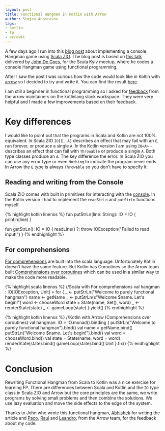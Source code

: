 ```yaml
---
layout: post
title: Functional Hangman in Kotlin with Arrow
author: Stojan Anastasov
tags:
- kotlin
- fp
- arrowkt
---
```


A few days ago I run into this [blog post][hangman-zio] about implementing a console Hangman game using [Scala ZIO][scala-zio]. The blog post is based on [this talk][hangman-talk] delivered by [John De Goes][john-de-goes], for the Scala Kyiv meetup, where he codes a console Hangman game using functional programming.

After I saw the post I was curious how the code would look like in Koltin with [arrow][arrow-kt] so I decided to try and write it. You can find the result [here][arrow-hangman].

I am still a beginner in functional programming so I asked for [feedback][feedback] from the arrow maintainers on the kotlinlang slack workspace. They were very helpful and I made a few improvements based on their feedback.

# Key differences

I would like to point out that the programs in Scala and Kotlin are not 100% equivalent. In Scala ZIO `IO[E, A]` describes an effect that may fail with an `E`, run forever, or produce a single `A`. In the Kotlin version I am using `IO<A>` - describes an effect that can fail with `Throwable` or produce a single `A`. Both type classes produce an `A`. The key difference the error. In Scala ZIO you can use any error type or even `Nothing` to indicate the program never ends. In Arrow the `E` type is always `Throwable` so you don't have to specify it.

## Reading and writing from the Console

Scala ZIO comes with built in primitives for interacting with the [console][zio-console]. In the Kotlin version I had to implement the `readStrLn` and `putStrLn` functions myself.

{% highlight kotlin linenos %}
fun putStrLn(line: String): IO<Unit> = IO { println(line) }

fun getStrLn(): IO<String> = IO { 
    readLine() ?: throw IOException("Failed to read input!") 
}
{% endhighlight %}

## For comprehensions

[For comprehensions][scala-for] are built into the scala language. Unfortunately Kotlin doesn't have the same feature. But Kotlin has Coroutines so the Arrow team built [Comprehensions over coroutines][arrow-comp] which can be used in a similar way to make the code more readable.

{% highlight scala linenos %}
//Scala with For comprehensions
val hangman : IO[IOException, Unit] = for {
    _ <- putStrLn("Welcome to purely functional hangman")
    name <- getName
    _ <- putStrLn(s"Welcome $name. Let's begin!")
    word <- chooseWord
    state = State(name, Set(), word)
    _ <- renderState(state)
    _ <- gameLoop(state)
} yield()
{% endhighlight %}

{% highlight kotlin linenos %}
//Kotlin with Arrow (Comprehensions over coroutines)
val hangman: IO<Unit> = IO.monad().binding {
    putStrLn("Welcome to purely functional hangman").bind()
    val name = getName.bind()
    putStrLn("Welcome $name. Let's begin!").bind()
    val word = chooseWord.bind()
    val state = State(name, word = word)
    renderState(state).bind()
    gameLoop(state).bind()
    Unit
}.fix()
{% endhighlight %}

# Conclusion

Rewriting Functional Hangman from Scala to Kotlin was a nice exercise for learning FP. There are differences between Scala and Kotlin and the `IO` type class in Scala ZIO and Arrow but the core principles are the same, we write programs by solving small problems and then combine the solutions. We use lazy evaluation and move the side effects to the edge of the system.

Thanks to John who wrote this functional hangman, [Abhishek][abhishes] for writing the article and [Paco][paco], [Raul][raul] and [Leandro][leandro], from the Arrow team, for the feedback about my code.

[hangman-zio]: https://abhsrivastava.github.io/2018/11/03/Hangman-Game-Using-ZIO/
[scala-zio]: https://scalaz.github.io/scalaz-zio/
[hangman-talk]: https://www.youtube.com/watch?v=XONTFZ4afY0
[john-de-goes]: https://twitter.com/jdegoes
[arrow-kt]: https://arrow-kt.io
[arrow-hangman]: https://github.com/LordRaydenMK/arrow-hangman
[feedback]: https://kotlinlang.slack.com/archives/C5UPMM0A0/p1541707359083600
[zio-console]: https://scalaz.github.io/scalaz-zio/usage/console.html
[scala-for]: https://docs.scala-lang.org/tour/for-comprehensions.html
[arrow-comp]: https://arrow-kt.io/docs/patterns/monad_comprehensions/#comprehensions-over-coroutines
[abhishes]: https://twitter.com/abhishes
[paco]: https://twitter.com/pacoworks
[raul]: https://twitter.com/raulraja
[leandro]: https://twitter.com/mLeandroBF